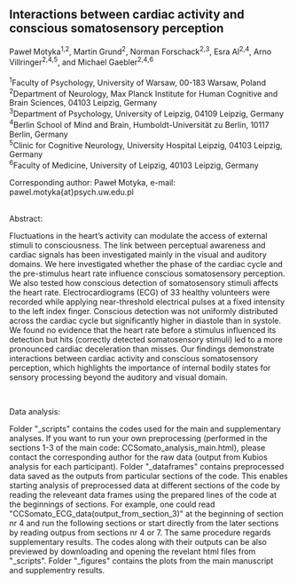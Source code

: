 ## Interactions between cardiac activity and conscious somatosensory perception

Paweł Motyka<sup>1</sup><sup>,</sup><sup>2</sup>, Martin Grund<sup>2</sup>, Norman Forschack<sup>2</sup><sup>,</sup><sup>3</sup>, Esra Al<sup>2</sup><sup>,</sup><sup>4</sup>, Arno Villringer<sup>2</sup><sup>,</sup><sup>4</sup><sup>,</sup><sup>5</sup>, and Michael Gaebler<sup>2</sup><sup>,</sup><sup>4</sup><sup>,</sup><sup>6</sup>
<br/>
<br/>
<sup>1</sup>Faculty of Psychology, University of Warsaw, 00-183 Warsaw, Poland <br/>
<sup>2</sup>Department of Neurology, Max Planck Institute for Human Cognitive and Brain Sciences, 04103 Leipzig, Germany  <br/>
<sup>3</sup>Department of Psychology, University of Leipzig, 04109 Leipzig, Germany <br/>
<sup>4</sup>Berlin School of Mind and Brain, Humboldt-Universität zu Berlin, 10117 Berlin, Germany <br/>
<sup>5</sup>Clinic for Cognitive Neurology, University Hospital Leipzig, 04103 Leipzig, Germany <br/>
<sup>6</sup>Faculty of Medicine, University of Leipzig, 40103 Leipzig, Germany <br/>

Corresponding author: Paweł Motyka, e-mail: pawel.motyka{at}psych.uw.edu.pl <br/>
<br/>

Abstract:
<br/>

Fluctuations in the heart’s activity can modulate the access of external stimuli to consciousness. The link between perceptual awareness and cardiac signals has been investigated mainly in the visual and auditory domains. We here investigated whether the phase of the cardiac cycle and the pre-stimulus heart rate influence conscious somatosensory perception. We also tested how conscious detection of somatosensory stimuli affects the heart rate. Electrocardiograms (ECG) of 33 healthy volunteers were recorded while applying near-threshold electrical pulses at a fixed intensity to the left index finger. Conscious detection was not uniformly distributed across the cardiac cycle but significantly higher in diastole than in systole. We found no evidence that the heart rate before a stimulus influenced its detection but hits (correctly detected somatosensory stimuli) led to a more pronounced cardiac deceleration than misses. Our findings demonstrate interactions between cardiac activity and conscious somatosensory perception, which highlights the importance of internal bodily states for sensory processing beyond the auditory and visual domain.

<br/>

Data analysis:

Folder "_scripts" contains the codes used for the main and supplementary analyses. If you want to run your own preprocessing (performed in the sections 1-3 of the main code: CCSomato_analysis_main.html), please contact the corresponding author for the raw data (output from Kubios analysis for each participant). Folder "_dataframes" contains preprocessed data saved as the outputs from particular sections of the code. This enables starting analysis of preprocessed data at different sections of the code by reading the releveant data frames using the prepared lines of the code at the beginnings of sections. For example, one could read "CCSomato_ECG_data(output_from_section_3)" at the beginning of section nr 4 and run the following sections or start directly from the later sections by reading outpus from sections nr 4 or 7. The same procedure regards supplementary results. The codes along with their outputs can be also previewed by downloading and opening the revelant html files from "_scripts". Folder "_figures" contains the plots from the main manuscript and supplementry results. 

